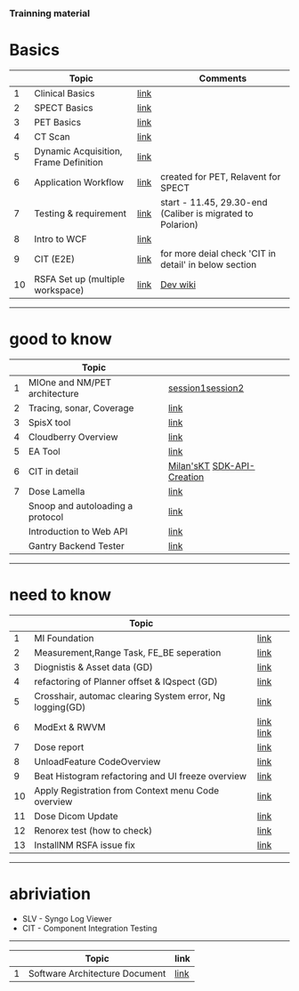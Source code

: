 ### Trainning material
# Basics 
|  | Topic |      |Comments|
|--| ------|------|--------|
| 1| Clinical Basics | [link](https://healthineersnam.sharepoint.com/sites/999-00000977/_layouts/15/stream.aspx?id=%2Fsites%2F999%2D00000977%2FMI%20Documents%2FMIONE%5FDENALI%2FKnowledge%20Mgmt%20%2D%20Training%2FLEO%20Knowledge%20sharing%20sessions%2FSpect%20Basics%2FClinical%5FBasics%5FModule%5F1%2DSD%2Emp4&referrer=StreamWebApp%2EWeb&referrerScenario=AddressBarCopied%2Eview%2Edaae4c05%2D99f4%2D40cf%2Db494%2Da74f5b7ec218)||
| 2| SPECT Basics | [link](https://healthineersnam.sharepoint.com/:v:/r/sites/999-00000977/MI%20Documents/MIONE_DENALI/Knowledge%20Mgmt%20-%20Training/LEO%20Knowledge%20sharing%20sessions/Spect%20Basics/SPECT_Basics_-SD.mp4?csf=1&web=1&e=wTE5qC&nav=eyJyZWZlcnJhbEluZm8iOnsicmVmZXJyYWxBcHAiOiJTdHJlYW1XZWJBcHAiLCJyZWZlcnJhbFZpZXciOiJTaGFyZURpYWxvZy1MaW5rIiwicmVmZXJyYWxBcHBQbGF0Zm9ybSI6IldlYiIsInJlZmVycmFsTW9kZSI6InZpZXcifX0%3D)||
| 3|  PET Basics| [link](https://healthineersnam.sharepoint.com/:v:/r/sites/999-00000977/MI%20Documents/MIONE_DENALI/Knowledge%20Mgmt%20-%20Training/LEO%20Knowledge%20sharing%20sessions/Spect%20Basics/PET%20Basics%20-SD.mp4?csf=1&web=1&e=j3opGl&nav=eyJyZWZlcnJhbEluZm8iOnsicmVmZXJyYWxBcHAiOiJTdHJlYW1XZWJBcHAiLCJyZWZlcnJhbFZpZXciOiJTaGFyZURpYWxvZy1MaW5rIiwicmVmZXJyYWxBcHBQbGF0Zm9ybSI6IldlYiIsInJlZmVycmFsTW9kZSI6InZpZXcifX0%3D)||
| 4|  CT Scan | [link](https://healthineersnam.sharepoint.com/:v:/r/sites/999-00000977/MI%20Documents/MIONE_DENALI/Knowledge%20Mgmt%20-%20Training/LEO%20Knowledge%20sharing%20sessions/CT%20scan%20Mahesh%20-%20Leo-20221114_163526-Meeting%20Recording.mp4?csf=1&web=1&e=W140G8&nav=eyJyZWZlcnJhbEluZm8iOnsicmVmZXJyYWxBcHAiOiJTdHJlYW1XZWJBcHAiLCJyZWZlcnJhbFZpZXciOiJTaGFyZURpYWxvZy1MaW5rIiwicmVmZXJyYWxBcHBQbGF0Zm9ybSI6IldlYiIsInJlZmVycmFsTW9kZSI6InZpZXcifX0%3D)||
| 5| Dynamic Acquisition, Frame Definition |[link](https://healthineersnam.sharepoint.com/:v:/r/sites/999-00000977/MI%20Documents/MIONE_DENALI/Knowledge%20Mgmt%20-%20Training/Recordings/Dynamic%20Acquisition;%20Frame%20Definition/C2C%20Ramp%20up_%20Dynamic%20Acquisition,%20Frame%20Definition-20211213_150040-Meeting%20Recording.mp4?csf=1&web=1&e=LwdyMt&nav=eyJyZWZlcnJhbEluZm8iOnsicmVmZXJyYWxBcHAiOiJTdHJlYW1XZWJBcHAiLCJyZWZlcnJhbFZpZXciOiJTaGFyZURpYWxvZy1MaW5rIiwicmVmZXJyYWxBcHBQbGF0Zm9ybSI6IldlYiIsInJlZmVycmFsTW9kZSI6InZpZXcifX0%3D)|
| 6| Application Workflow  | [link](https://healthineersnam.sharepoint.com/:v:/r/sites/999-00000977/MI%20Documents/MIONE_DENALI/Knowledge%20Mgmt%20-%20Training/Recordings/PET%20Basics%20and%20Basic%20UseCases/C2C%20Ramp%20up,%20Topic_%20PET%20Basics%20and%20basic%20usecases%20(Scan%20(CBM,%20S%26S),%20Recon%20(AC,%20NAC),%20Scan%20Parameters)-20210820_141159-Meeting%20Recording.mp4?csf=1&web=1&e=Kx8djx&nav=eyJyZWZlcnJhbEluZm8iOnsicmVmZXJyYWxBcHAiOiJTdHJlYW1XZWJBcHAiLCJyZWZlcnJhbFZpZXciOiJTaGFyZURpYWxvZy1MaW5rIiwicmVmZXJyYWxBcHBQbGF0Zm9ybSI6IldlYiIsInJlZmVycmFsTW9kZSI6InZpZXcifX0%3D)|created for PET, Relavent for SPECT|
| 7| Testing & requirement | [link](https://healthineersnam.sharepoint.com/:v:/r/sites/999-00000977/MI%20Documents/MIONE_DENALI/Knowledge%20Mgmt%20-%20Training/Recordings/ALM,%20SSIT,%20Automation,%20Caliber%20RM/C2C%20Ramp%20up,%20Topic_%20ALM,%20SSIT,%20Automation,%20Caliber%20RM-20210818_151808-Meeting%20Recording.mp4?csf=1&web=1&e=kqSqCB&nav=eyJyZWZlcnJhbEluZm8iOnsicmVmZXJyYWxBcHAiOiJTdHJlYW1XZWJBcHAiLCJyZWZlcnJhbFZpZXciOiJTaGFyZURpYWxvZy1MaW5rIiwicmVmZXJyYWxBcHBQbGF0Zm9ybSI6IldlYiIsInJlZmVycmFsTW9kZSI6InZpZXcifX0%3D)| start - 11.45, 29.30-end (Caliber is migrated to Polarion)|
| 8| Intro to WCF| [link](https://healthineersnam.sharepoint.com/:v:/r/sites/999-00000977/MI%20Documents/MIONE_DENALI/Knowledge%20Mgmt%20-%20Training/LEO%20Knowledge%20sharing%20sessions/Intro%20to%20WCF%20-%20Ravi.mp4?csf=1&web=1&e=jrWQn1&nav=eyJyZWZlcnJhbEluZm8iOnsicmVmZXJyYWxBcHAiOiJTdHJlYW1XZWJBcHAiLCJyZWZlcnJhbFZpZXciOiJTaGFyZURpYWxvZy1MaW5rIiwicmVmZXJyYWxBcHBQbGF0Zm9ybSI6IldlYiIsInJlZmVycmFsTW9kZSI6InZpZXcifX0%3D)||
| 9| CIT (E2E) | [link](https://healthineersnam.sharepoint.com/:v:/r/sites/999-00000977/MI%20Documents/MIONE_DENALI/Knowledge%20Mgmt%20-%20Training/Recordings/CIT%20-%20Milan/CIT%20Demo%20%26%20Discussion-20220708_160327-Meeting%20Recording.mp4?csf=1&web=1&e=MomtAx&nav=eyJyZWZlcnJhbEluZm8iOnsicmVmZXJyYWxBcHAiOiJTdHJlYW1XZWJBcHAiLCJyZWZlcnJhbFZpZXciOiJTaGFyZURpYWxvZy1MaW5rIiwicmVmZXJyYWxBcHBQbGF0Zm9ybSI6IldlYiIsInJlZmVycmFsTW9kZSI6InZpZXcifX0%3D)| for more deial check 'CIT in detail' in below section|
| 10| RSFA Set up (multiple workspace)| [link](https://healthineersnam.sharepoint.com/:v:/r/sites/999-00000977/MI%20Documents/MIONE_DENALI/Knowledge%20Mgmt%20-%20Training/LEO%20Knowledge%20sharing%20sessions/Setting%20Multiple%20Workspaces%20-%20Rahul.mp4?csf=1&web=1&e=5c1L7b&nav=eyJyZWZlcnJhbEluZm8iOnsicmVmZXJyYWxBcHAiOiJTdHJlYW1XZWJBcHAiLCJyZWZlcnJhbFZpZXciOiJTaGFyZURpYWxvZy1MaW5rIiwicmVmZXJyYWxBcHBQbGF0Zm9ybSI6IldlYiIsInJlZmVycmFsTW9kZSI6InZpZXcifX0%3D)| [Dev wiki](https://healthineersnam.sharepoint.com/sites/999-00002219/SW%20DevOps%20Wiki/Run%20on%20a%20Virtual%20ICS.aspx)|

---
# good to know 
|  | Topic |      |
|--|-------|------|
| 1|  MIOne and NM/PET architecture| [session1](https://healthineersnam.sharepoint.com/:v:/r/sites/999-00000977/MI%20Documents/MIONE_DENALI/Knowledge%20Mgmt%20-%20Training/Recordings/Architecture/MIOne%20and%20Sparrow%20architecture%20-%2025Aug2021%20-%20Session1.mp4?csf=1&web=1&e=HLrRro&nav=eyJyZWZlcnJhbEluZm8iOnsicmVmZXJyYWxBcHAiOiJTdHJlYW1XZWJBcHAiLCJyZWZlcnJhbFZpZXciOiJTaGFyZURpYWxvZy1MaW5rIiwicmVmZXJyYWxBcHBQbGF0Zm9ybSI6IldlYiIsInJlZmVycmFsTW9kZSI6InZpZXcifX0%3D)[session2](https://healthineersnam.sharepoint.com/:v:/r/sites/999-00000977/MI%20Documents/MIONE_DENALI/Knowledge%20Mgmt%20-%20Training/Recordings/Architecture/MIOne%20and%20Sparrow%20architecture%20-%2026th%20Aug-2021%20-%20Session2.mp4?csf=1&web=1&e=6h2uEn&nav=eyJyZWZlcnJhbEluZm8iOnsicmVmZXJyYWxBcHAiOiJTdHJlYW1XZWJBcHAiLCJyZWZlcnJhbFZpZXciOiJTaGFyZURpYWxvZy1MaW5rIiwicmVmZXJyYWxBcHBQbGF0Zm9ybSI6IldlYiIsInJlZmVycmFsTW9kZSI6InZpZXcifX0%3D)|
| 2|  Tracing, sonar, Coverage | [link](https://healthineersnam.sharepoint.com/:v:/r/sites/999-00000977/MI%20Documents/MIONE_DENALI/Knowledge%20Mgmt%20-%20Training/LEO%20Knowledge%20sharing%20sessions/Collecting%20Traces,%20TA,%20SonarQube%20%26%20ManCover/Collecting%20Traces,%20TA,%20SonarQube%20%26%20ManCover.mp4?csf=1&web=1&e=U79Crz&nav=eyJyZWZlcnJhbEluZm8iOnsicmVmZXJyYWxBcHAiOiJTdHJlYW1XZWJBcHAiLCJyZWZlcnJhbFZpZXciOiJTaGFyZURpYWxvZy1MaW5rIiwicmVmZXJyYWxBcHBQbGF0Zm9ybSI6IldlYiIsInJlZmVycmFsTW9kZSI6InZpZXcifX0%3D)|
| 3|  SpisX tool| [link](https://healthineersnam.sharepoint.com/:v:/r/sites/999-00000977/MI%20Documents/MIONE_DENALI/Knowledge%20Mgmt%20-%20Training/LEO%20Knowledge%20sharing%20sessions/SpisX%20Tool%20Basics/Leo%20-%20Knowledge%20Sharing%20Session-20241007_150954-Meeting%20Recording.mp4?csf=1&web=1&e=PkBWtF&nav=eyJyZWZlcnJhbEluZm8iOnsicmVmZXJyYWxBcHAiOiJTdHJlYW1XZWJBcHAiLCJyZWZlcnJhbFZpZXciOiJTaGFyZURpYWxvZy1MaW5rIiwicmVmZXJyYWxBcHBQbGF0Zm9ybSI6IldlYiIsInJlZmVycmFsTW9kZSI6InZpZXcifX0%3D)|
| 4|  Cloudberry Overview| [link](https://healthineersnam.sharepoint.com/:v:/r/sites/999-00000977/MI%20Documents/MIONE_DENALI/Knowledge%20Mgmt%20-%20Training/LEO%20Knowledge%20sharing%20sessions/Cloudberry%20Overview%20-%20Swati.mp4?csf=1&web=1&e=d0o7oS&nav=eyJyZWZlcnJhbEluZm8iOnsicmVmZXJyYWxBcHAiOiJTdHJlYW1XZWJBcHAiLCJyZWZlcnJhbFZpZXciOiJTaGFyZURpYWxvZy1MaW5rIiwicmVmZXJyYWxBcHBQbGF0Zm9ybSI6IldlYiIsInJlZmVycmFsTW9kZSI6InZpZXcifX0%3D)|
| 5| EA Tool | [link](https://healthineersnam.sharepoint.com/:v:/r/sites/999-00000977/MI%20Documents/MIONE_DENALI/Knowledge%20Mgmt%20-%20Training/LEO%20Knowledge%20sharing%20sessions/EA_Tool_Basics.mp4?csf=1&web=1&e=6C54Z7&nav=eyJyZWZlcnJhbEluZm8iOnsicmVmZXJyYWxBcHAiOiJTdHJlYW1XZWJBcHAiLCJyZWZlcnJhbFZpZXciOiJTaGFyZURpYWxvZy1MaW5rIiwicmVmZXJyYWxBcHBQbGF0Zm9ybSI6IldlYiIsInJlZmVycmFsTW9kZSI6InZpZXcifX0%3D)|
| 6| CIT in detail | [Milan'sKT](https://healthineersnam.sharepoint.com/:v:/r/sites/999-00000977/MI%20Documents/MIONE_DENALI/Knowledge%20Mgmt%20-%20Training/Recordings/CIT%20-%20Milan/CIT%20introduction-20211005_070352-Meeting%20Recording.mp4?csf=1&web=1&e=MM9Fh0&nav=eyJyZWZlcnJhbEluZm8iOnsicmVmZXJyYWxBcHAiOiJTdHJlYW1XZWJBcHAiLCJyZWZlcnJhbFZpZXciOiJTaGFyZURpYWxvZy1MaW5rIiwicmVmZXJyYWxBcHBQbGF0Zm9ybSI6IldlYiIsInJlZmVycmFsTW9kZSI6InZpZXcifX0%3D) [SDK-API-Creation](https://healthineersnam.sharepoint.com/:v:/r/sites/999-00000977/MI%20Documents/MIONE_DENALI/Knowledge%20Mgmt%20-%20Training/LEO%20Knowledge%20sharing%20sessions/SDK-API%20Creation.mp4?csf=1&web=1&e=LAJvgK&nav=eyJyZWZlcnJhbEluZm8iOnsicmVmZXJyYWxBcHAiOiJTdHJlYW1XZWJBcHAiLCJyZWZlcnJhbFZpZXciOiJTaGFyZURpYWxvZy1MaW5rIiwicmVmZXJyYWxBcHBQbGF0Zm9ybSI6IldlYiIsInJlZmVycmFsTW9kZSI6InZpZXcifX0%3D)|
| 7| Dose Lamella |[link](https://healthineersnam.sharepoint.com/:v:/r/sites/999-00000977/MI%20Documents/MIONE_DENALI/Knowledge%20Mgmt%20-%20Training/Recordings/Dose_KT/Dose%20Lamella%20KT-20220221_160118-Meeting%20Recording.mp4?csf=1&web=1&e=6wUx1H&nav=eyJyZWZlcnJhbEluZm8iOnsicmVmZXJyYWxBcHAiOiJTdHJlYW1XZWJBcHAiLCJyZWZlcnJhbFZpZXciOiJTaGFyZURpYWxvZy1MaW5rIiwicmVmZXJyYWxBcHBQbGF0Zm9ybSI6IldlYiIsInJlZmVycmFsTW9kZSI6InZpZXcifX0%3D)|
| | Snoop and autoloading a protocol | [link](https://healthineersnam.sharepoint.com/:v:/r/sites/999-00000977/MI%20Documents/MIONE_DENALI/Knowledge%20Mgmt%20-%20Training/LEO%20Knowledge%20sharing%20sessions/Snoop%20%26%20Protocol%20autoload/Snoop%20and%20autoloading%20a%20protocol.mp4?csf=1&web=1&e=ehY31V&nav=eyJyZWZlcnJhbEluZm8iOnsicmVmZXJyYWxBcHAiOiJTdHJlYW1XZWJBcHAiLCJyZWZlcnJhbFZpZXciOiJTaGFyZURpYWxvZy1MaW5rIiwicmVmZXJyYWxBcHBQbGF0Zm9ybSI6IldlYiIsInJlZmVycmFsTW9kZSI6InZpZXcifX0%3D)|
|  |  Introduction to Web API| [link](https://healthineersnam.sharepoint.com/:v:/r/sites/999-00000977/MI%20Documents/MIONE_DENALI/Knowledge%20Mgmt%20-%20Training/LEO%20Knowledge%20sharing%20sessions/Introduction%20to%20Web%20API.mp4?csf=1&web=1&e=BM2gyA&nav=eyJyZWZlcnJhbEluZm8iOnsicmVmZXJyYWxBcHAiOiJTdHJlYW1XZWJBcHAiLCJyZWZlcnJhbFZpZXciOiJTaGFyZURpYWxvZy1MaW5rIiwicmVmZXJyYWxBcHBQbGF0Zm9ybSI6IldlYiIsInJlZmVycmFsTW9kZSI6InZpZXcifX0%3D)|
|  |  Gantry Backend Tester| [link](https://healthineersnam.sharepoint.com/:v:/r/sites/999-00000977/MI%20Documents/MIONE_DENALI/Knowledge%20Mgmt%20-%20Training/LEO%20Knowledge%20sharing%20sessions/Gantry%20Backend%20Tester%20KT-20241028_143044-Meeting%20Recording.mp4?csf=1&web=1&e=3dVS86&nav=eyJyZWZlcnJhbEluZm8iOnsicmVmZXJyYWxBcHAiOiJTdHJlYW1XZWJBcHAiLCJyZWZlcnJhbFZpZXciOiJTaGFyZURpYWxvZy1MaW5rIiwicmVmZXJyYWxBcHBQbGF0Zm9ybSI6IldlYiIsInJlZmVycmFsTW9kZSI6InZpZXcifX0%3D)|
---
# need to know 
|  | Topic |      |
|--|-------|------|
| 1| MI Foundation | [link](https://healthineersnam.sharepoint.com/:v:/r/sites/999-00000977/MI%20Documents/MIONE_DENALI/Knowledge%20Mgmt%20-%20Training/LEO%20Knowledge%20sharing%20sessions/MI%20Foundation%20basics/Leo%20-%20Knowledge%20Sharing%20Session-20240731_145542-Meeting%20Recording.mp4?csf=1&web=1&e=1RuxYp&nav=eyJyZWZlcnJhbEluZm8iOnsicmVmZXJyYWxBcHAiOiJTdHJlYW1XZWJBcHAiLCJyZWZlcnJhbFZpZXciOiJTaGFyZURpYWxvZy1MaW5rIiwicmVmZXJyYWxBcHBQbGF0Zm9ybSI6IldlYiIsInJlZmVycmFsTW9kZSI6InZpZXcifX0%3D)|
| 2| Measurement,Range Task, FE_BE seperation | [link](https://healthineersnam.sharepoint.com/:v:/r/sites/999-00000977/MI%20Documents/MIONE_DENALI/Knowledge%20Mgmt%20-%20Training/Recordings/FE%20BE%20and%20MIP/C2C%20Ramp%20up_%20Range%20Task;%20FE_BE;%20MIP-20211012_110032-Meeting%20Recording.mp4?csf=1&web=1&e=6KK2Cz&nav=eyJyZWZlcnJhbEluZm8iOnsicmVmZXJyYWxBcHAiOiJTdHJlYW1XZWJBcHAiLCJyZWZlcnJhbFZpZXciOiJTaGFyZURpYWxvZy1MaW5rIiwicmVmZXJyYWxBcHBQbGF0Zm9ybSI6IldlYiIsInJlZmVycmFsTW9kZSI6InZpZXcifX0%3D)|
| 3|  Diognistis & Asset data (GD)| [link](https://healthineersnam.sharepoint.com/:v:/r/sites/999-00000977/MI%20Documents/MIONE_DENALI/Knowledge%20Mgmt%20-%20Training/LEO%20Knowledge%20sharing%20sessions/Diognistis%20%26%20Asset%20data.mp4?csf=1&web=1&e=qnHwRR&nav=eyJyZWZlcnJhbEluZm8iOnsicmVmZXJyYWxBcHAiOiJTdHJlYW1XZWJBcHAiLCJyZWZlcnJhbFZpZXciOiJTaGFyZURpYWxvZy1MaW5rIiwicmVmZXJyYWxBcHBQbGF0Zm9ybSI6IldlYiIsInJlZmVycmFsTW9kZSI6InZpZXcifX0%3D)|
| 4|  refactoring of Planner offset & IQspect (GD)| [link](https://healthineersnam.sharepoint.com/:v:/r/sites/999-00000977/MI%20Documents/MIONE_DENALI/Knowledge%20Mgmt%20-%20Training/LEO%20Knowledge%20sharing%20sessions/KT%20on%20refactoring%20of%20Planner%20offset%20%26%20IQspect-20230605_142841-Meeting%20Recording.mp4?csf=1&web=1&e=5WTofJ&nav=eyJyZWZlcnJhbEluZm8iOnsicmVmZXJyYWxBcHAiOiJTdHJlYW1XZWJBcHAiLCJyZWZlcnJhbFZpZXciOiJTaGFyZURpYWxvZy1MaW5rIiwicmVmZXJyYWxBcHBQbGF0Zm9ybSI6IldlYiIsInJlZmVycmFsTW9kZSI6InZpZXcifX0%3D)|
| 5|  Crosshair, automac clearing System error, Ng logging(GD)| [link](https://healthineersnam.sharepoint.com/:v:/r/sites/999-00000977/MI%20Documents/MIONE_DENALI/Knowledge%20Mgmt%20-%20Training/LEO%20Knowledge%20sharing%20sessions/KT%20On%20wish%20defects-20230602_142646-Meeting%20Recording.mp4?csf=1&web=1&e=gyks6M&nav=eyJyZWZlcnJhbEluZm8iOnsicmVmZXJyYWxBcHAiOiJTdHJlYW1XZWJBcHAiLCJyZWZlcnJhbFZpZXciOiJTaGFyZURpYWxvZy1MaW5rIiwicmVmZXJyYWxBcHBQbGF0Zm9ybSI6IldlYiIsInJlZmVycmFsTW9kZSI6InZpZXcifX0%3D)|
| 6|  ModExt & RWVM| [link](https://healthineersnam.sharepoint.com/:v:/r/sites/999-00000977/MI%20Documents/MIONE_DENALI/Knowledge%20Mgmt%20-%20Training/LEO%20Knowledge%20sharing%20sessions/ModExt%20and%20RWVM/Leo%20-%20Knowledge%20Sharing%20Session-20240725_150020-Meeting%20Recording.mp4?csf=1&web=1&e=06tp2v&nav=eyJyZWZlcnJhbEluZm8iOnsicmVmZXJyYWxBcHAiOiJTdHJlYW1XZWJBcHAiLCJyZWZlcnJhbFZpZXciOiJTaGFyZURpYWxvZy1MaW5rIiwicmVmZXJyYWxBcHBQbGF0Zm9ybSI6IldlYiIsInJlZmVycmFsTW9kZSI6InZpZXcifX0%3D) [link](https://healthineersnam.sharepoint.com/:v:/r/sites/999-00000977/MI%20Documents/MIONE_DENALI/Knowledge%20Mgmt%20-%20Training/LEO%20Knowledge%20sharing%20sessions/RWVM%20Calibration%20%25%20Calculation/Leo%20-%20Knowledge%20Sharing-20240205_153318-Meeting%20Recording.mp4?csf=1&web=1&e=aGHie9&nav=eyJyZWZlcnJhbEluZm8iOnsicmVmZXJyYWxBcHAiOiJTdHJlYW1XZWJBcHAiLCJyZWZlcnJhbFZpZXciOiJTaGFyZURpYWxvZy1MaW5rIiwicmVmZXJyYWxBcHBQbGF0Zm9ybSI6IldlYiIsInJlZmVycmFsTW9kZSI6InZpZXcifX0%3D)|
| 7|  Dose report| [link](https://healthineersnam.sharepoint.com/:v:/r/sites/999-00000977/MI%20Documents/MIONE_DENALI/Knowledge%20Mgmt%20-%20Training/LEO%20Knowledge%20sharing%20sessions/Spect%20Dose%20report%20overview/Dose%20report.mp4?csf=1&web=1&e=QjlWcJ&nav=eyJyZWZlcnJhbEluZm8iOnsicmVmZXJyYWxBcHAiOiJTdHJlYW1XZWJBcHAiLCJyZWZlcnJhbFZpZXciOiJTaGFyZURpYWxvZy1MaW5rIiwicmVmZXJyYWxBcHBQbGF0Zm9ybSI6IldlYiIsInJlZmVycmFsTW9kZSI6InZpZXcifX0%3D)|
| 8|  UnloadFeature CodeOverview| [link](https://healthineersnam.sharepoint.com/:v:/r/sites/999-00000977/MI%20Documents/MIONE_DENALI/Knowledge%20Mgmt%20-%20Training/LEO%20Knowledge%20sharing%20sessions/Unload%20Feature%20-%20Swati/UnloadFeature%20CodeOverview%20and%20review%20by%20Swati.mp4?csf=1&web=1&e=WzgDIc&nav=eyJyZWZlcnJhbEluZm8iOnsicmVmZXJyYWxBcHAiOiJTdHJlYW1XZWJBcHAiLCJyZWZlcnJhbFZpZXciOiJTaGFyZURpYWxvZy1MaW5rIiwicmVmZXJyYWxBcHBQbGF0Zm9ybSI6IldlYiIsInJlZmVycmFsTW9kZSI6InZpZXcifX0%3D)|
| 9|  Beat Histogram refactoring and UI freeze overview| [link](https://healthineersnam.sharepoint.com/:v:/r/sites/999-00000977/MI%20Documents/MIONE_DENALI/Knowledge%20Mgmt%20-%20Training/LEO%20Knowledge%20sharing%20sessions/Beat%20Histogram%20refactoring%20and%20UI%20freeze%20overview%20-%20Rahul.mp4?csf=1&web=1&e=WJAwce&nav=eyJyZWZlcnJhbEluZm8iOnsicmVmZXJyYWxBcHAiOiJTdHJlYW1XZWJBcHAiLCJyZWZlcnJhbFZpZXciOiJTaGFyZURpYWxvZy1MaW5rIiwicmVmZXJyYWxBcHBQbGF0Zm9ybSI6IldlYiIsInJlZmVycmFsTW9kZSI6InZpZXcifX0%3D)|
| 10|  Apply Registration from Context menu Code overview| [link](https://healthineersnam.sharepoint.com/:v:/r/sites/999-00000977/MI%20Documents/MIONE_DENALI/Knowledge%20Mgmt%20-%20Training/LEO%20Knowledge%20sharing%20sessions/Apply%20Registration%20from%20Context%20menu%20Code%20overview.mp4?csf=1&web=1&e=HYeplH&nav=eyJyZWZlcnJhbEluZm8iOnsicmVmZXJyYWxBcHAiOiJTdHJlYW1XZWJBcHAiLCJyZWZlcnJhbFZpZXciOiJTaGFyZURpYWxvZy1MaW5rIiwicmVmZXJyYWxBcHBQbGF0Zm9ybSI6IldlYiIsInJlZmVycmFsTW9kZSI6InZpZXcifX0%3D)|
| 11|  Dose Dicom Update| [link](https://healthineersnam.sharepoint.com/:v:/r/sites/999-00000977/MI%20Documents/MIONE_DENALI/Knowledge%20Mgmt%20-%20Training/Recordings/Dose_KT/Dose%20Dicom%20Update-20220224_113054-Meeting%20Recording.mp4?csf=1&web=1&e=4OkFYs&nav=eyJyZWZlcnJhbEluZm8iOnsicmVmZXJyYWxBcHAiOiJTdHJlYW1XZWJBcHAiLCJyZWZlcnJhbFZpZXciOiJTaGFyZURpYWxvZy1MaW5rIiwicmVmZXJyYWxBcHBQbGF0Zm9ybSI6IldlYiIsInJlZmVycmFsTW9kZSI6InZpZXcifX0%3D)|
| 12|  Renorex test (how to check)| [link](https://healthineersnam.sharepoint.com/:v:/r/sites/999-00000977/MI%20Documents/MIONE_DENALI/Knowledge%20Mgmt%20-%20Training/LEO%20Knowledge%20sharing%20sessions/Renorex%20test%20Migration%20to%20CIT-20221116_152839-Meeting%20Recording.mp4?csf=1&web=1&e=rB0Wy2&nav=eyJyZWZlcnJhbEluZm8iOnsicmVmZXJyYWxBcHAiOiJTdHJlYW1XZWJBcHAiLCJyZWZlcnJhbFZpZXciOiJTaGFyZURpYWxvZy1MaW5rIiwicmVmZXJyYWxBcHBQbGF0Zm9ybSI6IldlYiIsInJlZmVycmFsTW9kZSI6InZpZXcifX0%3D)|
| 13| InstallNM RSFA issue fix| [link](https://healthineersnam.sharepoint.com/:v:/r/sites/999-00000977/MI%20Documents/MIONE_DENALI/Knowledge%20Mgmt%20-%20Training/LEO%20Knowledge%20sharing%20sessions/RSFA-InstallNM%20issues%20fix%20by%20Nilam.mp4?csf=1&web=1&e=1SnaAW&nav=eyJyZWZlcnJhbEluZm8iOnsicmVmZXJyYWxBcHAiOiJTdHJlYW1XZWJBcHAiLCJyZWZlcnJhbFZpZXciOiJTaGFyZURpYWxvZy1MaW5rIiwicmVmZXJyYWxBcHBQbGF0Zm9ybSI6IldlYiIsInJlZmVycmFsTW9kZSI6InZpZXcifX0%3D)|

---

# abriviation 
- SLV - Syngo Log Viewer 
- CIT - Component Integration Testing



---
|  | Topic | link |
|--| ------|------|
|1 | Software Architecture Document | [link](https://healthineersapc-my.sharepoint.com/:b:/g/personal/tanumon_bej_siemens-healthineers_com/ER7T3E4dh5pCmwpBNylk7VoB-_ifWNk4Wb3uNCt6-DW-wA?email=tanumon.bej%40siemens-healthineers.com&e=Q275j8)|


